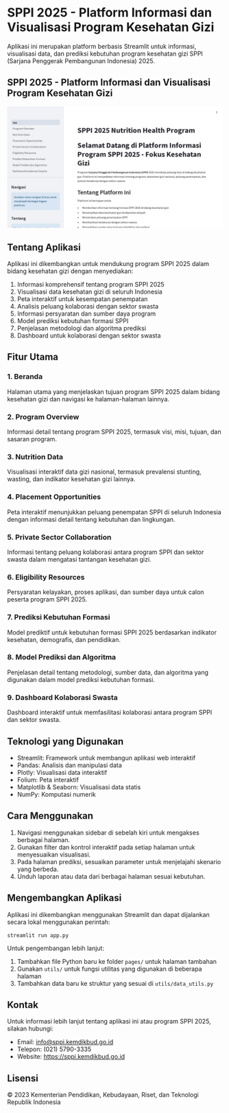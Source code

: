 # SPPI 2025 - Platform Informasi dan Visualisasi Program Kesehatan Gizi

Aplikasi ini merupakan platform berbasis Streamlit untuk informasi, visualisasi data, dan prediksi kebutuhan program kesehatan gizi SPPI (Sarjana Penggerak Pembangunan Indonesia) 2025.

## SPPI 2025 - Platform Informasi dan Visualisasi Program Kesehatan Gizi

![SPPI Logo](1.png)

## Tentang Aplikasi

Aplikasi ini dikembangkan untuk mendukung program SPPI 2025 dalam bidang kesehatan gizi dengan menyediakan:

1. Informasi komprehensif tentang program SPPI 2025
2. Visualisasi data kesehatan gizi di seluruh Indonesia
3. Peta interaktif untuk kesempatan penempatan
4. Analisis peluang kolaborasi dengan sektor swasta
5. Informasi persyaratan dan sumber daya program
6. Model prediksi kebutuhan formasi SPPI
7. Penjelasan metodologi dan algoritma prediksi
8. Dashboard untuk kolaborasi dengan sektor swasta

## Fitur Utama

### 1. Beranda
Halaman utama yang menjelaskan tujuan program SPPI 2025 dalam bidang kesehatan gizi dan navigasi ke halaman-halaman lainnya.

### 2. Program Overview
Informasi detail tentang program SPPI 2025, termasuk visi, misi, tujuan, dan sasaran program.

### 3. Nutrition Data
Visualisasi interaktif data gizi nasional, termasuk prevalensi stunting, wasting, dan indikator kesehatan gizi lainnya.

### 4. Placement Opportunities
Peta interaktif menunjukkan peluang penempatan SPPI di seluruh Indonesia dengan informasi detail tentang kebutuhan dan lingkungan.

### 5. Private Sector Collaboration
Informasi tentang peluang kolaborasi antara program SPPI dan sektor swasta dalam mengatasi tantangan kesehatan gizi.

### 6. Eligibility Resources
Persyaratan kelayakan, proses aplikasi, dan sumber daya untuk calon peserta program SPPI 2025.

### 7. Prediksi Kebutuhan Formasi
Model prediktif untuk kebutuhan formasi SPPI 2025 berdasarkan indikator kesehatan, demografis, dan pendidikan.

### 8. Model Prediksi dan Algoritma
Penjelasan detail tentang metodologi, sumber data, dan algoritma yang digunakan dalam model prediksi kebutuhan formasi.

### 9. Dashboard Kolaborasi Swasta
Dashboard interaktif untuk memfasilitasi kolaborasi antara program SPPI dan sektor swasta.

## Teknologi yang Digunakan

- Streamlit: Framework untuk membangun aplikasi web interaktif
- Pandas: Analisis dan manipulasi data
- Plotly: Visualisasi data interaktif
- Folium: Peta interaktif
- Matplotlib & Seaborn: Visualisasi data statis
- NumPy: Komputasi numerik

## Cara Menggunakan

1. Navigasi menggunakan sidebar di sebelah kiri untuk mengakses berbagai halaman.
2. Gunakan filter dan kontrol interaktif pada setiap halaman untuk menyesuaikan visualisasi.
3. Pada halaman prediksi, sesuaikan parameter untuk menjelajahi skenario yang berbeda.
4. Unduh laporan atau data dari berbagai halaman sesuai kebutuhan.

## Mengembangkan Aplikasi

Aplikasi ini dikembangkan menggunakan Streamlit dan dapat dijalankan secara lokal menggunakan perintah:

```
streamlit run app.py
```

Untuk pengembangan lebih lanjut:

1. Tambahkan file Python baru ke folder `pages/` untuk halaman tambahan
2. Gunakan `utils/` untuk fungsi utilitas yang digunakan di beberapa halaman
3. Tambahkan data baru ke struktur yang sesuai di `utils/data_utils.py`

## Kontak

Untuk informasi lebih lanjut tentang aplikasi ini atau program SPPI 2025, silakan hubungi:

- Email: info@sppi.kemdikbud.go.id
- Telepon: (021) 5790-3335
- Website: https://sppi.kemdikbud.go.id

## Lisensi

© 2023 Kementerian Pendidikan, Kebudayaan, Riset, dan Teknologi Republik Indonesia